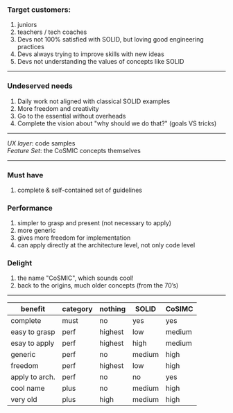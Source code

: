 ### Target customers:
1. juniors
1. teachers / tech coaches
1. Devs not 100% satisfied with SOLID, but loving good engineering practices
1. Devs always trying to improve skills with new ideas
1. Devs not understanding the values of concepts like SOLID

---

### Undeserved needs
1. Daily work not aligned with classical SOLID examples 
1. More freedom and creativity
1. Go to the essential without overheads
1. Complete the vision about "why should we do that?" (goals VS tricks)

---

*UX layer*: code samples  
*Feature Set*: the CoSMIC concepts themselves

---

### Must have
1. complete & self-contained set of guidelines

### Performance 
1. simpler to grasp and present (not necessary to apply)
1. more generic
1. gives more freedom for implementation
1. can apply directly at the architecture level, not only code level

### Delight 
1. the name "CoSMIC", which sounds cool!
1. back to the origins, much older concepts (from the 70’s)

---

| benefit        | category | nothing | SOLID  | CoSIMC |
| ----------     | -------- | ------- | ------ | ------ |
| complete       | must     | no      | yes    | yes    |
| easy to grasp  | perf     | highest | low    | medium |
| esay to apply  | perf     | highest | high   | medium |
| generic        | perf     | no      | medium | high   |
| freedom        | perf     | highest | low    | high   |
| apply to arch. | perf     | no      | no     | yes    |
| cool name      | plus     | no      | medium | high   |
| very old       | plus     | high    | medium | high   |

